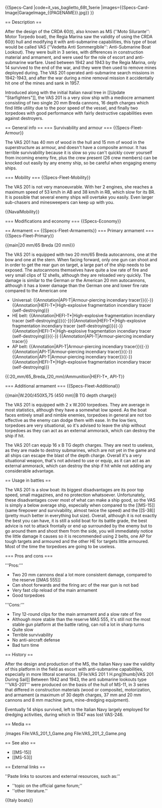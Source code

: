 {{Specs-Card
|code=it_vas_baglietto_68t_1serie
|images={{Specs-Card-Image|GarageImage_{{PAGENAME}}.jpg}}
}}

== Description ==
<!-- ''In the first part of the description, cover the history of the ship's creation and military application. In the second part, tell the reader about using this ship in the game. Add a screenshot: if a beginner player has a hard time remembering vehicles by name, a picture will help them identify the ship in question.'' -->
After the design of the CRDA 60(t), also known as MS (''Moto Silurante'': Motor Torpedo boat), the Regia Marina saw the validity of using the CRDA 60(t) hull and modifying it with anti-submarine capabilities, this type of boat would be called VAS (''Vedetta Anti Sommergibile'': Anti-Submarine Boat Lookout). They were built in 3 series, with differences in construction material and armament, and were used for the role of escort and anti-submarine warfare. Used between 1942 and 1943 by the Regia Marina, only 14 survived to the end of the war, and they were then used to remove mines deployed during. The VAS 201 operated anti-submarine search missions in 1942-1943, and after the war during a mine removal mission it accidentally hit one of the mines and sank in 1957.

Introduced along with the initial Italian naval tree in [[Update "Starfighters"]], the VAS 201 is a very slow ship with a mediocre armament consisting of two single 20 mm Breda cannons, 16 depth charges which find little utility due to the poor speed of the vessel, and finally two torpedoes with good performance with fairly destructive capabilities even against destroyers.

== General info ==
=== Survivability and armour ===
{{Specs-Fleet-Armour}}
<!-- ''Talk about the vehicle's armour. Note the most well-defended and most vulnerable zones, e.g. the ammo magazine. Evaluate the composition of components and assemblies responsible for movement and manoeuvrability. Evaluate the survivability of the primary and secondary armaments separately. Don't forget to mention the size of the crew, which plays an important role in fleet mechanics. Save tips on preserving survivability for the "Usage in battles" section. If necessary, use a graphical template to show the most well-protected or most vulnerable points in the armour.'' -->
The VAS 201 has 40 mm of wood in the hull and 15 mm of wood in the superstructure as armour, and doesn't have a composite armour. It has terrible survivability because it is slow so you can't quickly cover yourself from incoming enemy fire, plus the crew present (26 crew members) can be knocked out easily by any enemy ship, so be careful when engaging enemy ships.

=== Mobility ===
{{Specs-Fleet-Mobility}}
<!-- ''Write about the ship's mobility. Evaluate its power and manoeuvrability, rudder rerouting speed, stopping speed at full tilt, with its maximum forward and reverse speed.'' -->
The VAS 201 is not very manoeuvrable. With her 2 engines, she reaches a maximum speed of 53 km/h in AB and 38 km/h in RB, which slow for its BR. It is possible that several enemy ships will overtake you easily. Even larger sub-chasers and minesweepers can keep up with you.

{{NavalMobility}}

=== Modifications and economy ===
{{Specs-Economy}}

== Armament ==
{{Specs-Fleet-Armaments}}
=== Primary armament ===
{{Specs-Fleet-Primary}}
<!-- ''Provide information about the characteristics of the primary armament. Evaluate their efficacy in battle based on their reload speed, ballistics and the capacity of their shells. Add a link to the main article about the weapon: <code><nowiki>{{main|Weapon name (calibre)}}</nowiki></code>. Broadly describe the ammunition available for the primary armament, and provide recommendations on how to use it and which ammunition to choose.'' -->
{{main|20 mm/65 Breda (20 mm)}}

The VAS 201 is equipped with two 20 mm/65 Breda autocannons, one at the bow and one at the stern. When facing forward, only one gun can shoot and in order to get the rear gun on target, a large part of the ship needs to be exposed. The autocannons themselves have quite a low rate of fire and very small clips of 12 shells, although they are reloaded very quickly. The damage is similar to the German or the American 20 mm autocannons, although it has a lower damage than the German one and lower fire rate compared to the American one

* Universal: {{Annotation|API-T|Armour-piercing incendiary tracer}}{{-}}{{Annotation|HEFI-T*|High-explosive fragmentation incendiary tracer (self-destroying)}}
* HE belt: {{Annotation|HEFI-T*|High-explosive fragmentation incendiary tracer (self-destroying)}}{{-}}{{Annotation|HEFI-T*|High-explosive fragmentation incendiary tracer (self-destroying)}}{{-}}{{Annotation|HEFI-T*|High-explosive fragmentation incendiary tracer (self-destroying)}}{{-}}  {{Annotation|API-T|Armour-piercing incendiary tracer}}
* AP belt: {{Annotation|API-T|Armour-piercing incendiary tracer}}{{-}}{{Annotation|API-T|Armour-piercing incendiary tracer}}{{-}}{{Annotation|API-T|Armour-piercing incendiary tracer}}{{-}}{{Annotation|HEFI-T*|High-explosive fragmentation incendiary tracer (self-destroying)}}

{{:20_mm/65_Breda_(20_mm)/Ammunition|HEFI-T*, API-T}}

=== Additional armament ===
{{Specs-Fleet-Additional}}
<!-- ''Describe the available additional armaments of the ship: depth charges, mines, torpedoes. Talk about their positions, available ammunition and launch features such as dead zones of torpedoes. If there is no additional armament, remove this section.'' -->
{{main|W.200/450X5,75 (450 mm)|B TG depth charge}}

The VAS 201 is equipped with 2 x W.200 torpedoes. They are average in most statistics, although they have a somewhat low speed. As the boat faces entirely small and nimble enemies, torpedoes in general are not too effective as the enemy can dodge them with ease. In the low tiers, torpedoes are very situational, so it's advised to leave the ship without torpedoes as they can act as an external ammorack, which can destroy the ship if hit.

The VAS 201 can equip 16 x B TG depth charges. They are next to useless, as they are made to destroy submarines, which are not yet in the game and all ships can escape the blast of the depth charge. Overall it's a very situational weapon, that's not advised to use or equip, as it can act as an external ammorack, which can destroy the ship if hit while not adding any considerable advantage.

== Usage in battles ==
<!-- ''Describe the technique of using this ship, the characteristics of her use in a team and tips on strategy. Abstain from writing an entire guide – don't try to provide a single point of view, but give the reader food for thought. Talk about the most dangerous opponents for this vehicle and provide recommendations on fighting them. If necessary, note the specifics of playing with this vehicle in various modes (AB, RB, SB).'' -->
The VAS 201 is a slow boat: its biggest disadvantages are its poor top speed, small magazines, and no protection whatsoever. Unfortunately, these disadvantages cover most of what can make a ship good, so the VAS is simply a below average ship, especially when compared to the [[MS-15]] (same firepower and survivability, almost twice the speed) and the [[S-38]] (pretty much better in everything but size). Overall, although it is not exactly the best you can have, it is still a solid boat for its battle grade, the best advice is not to attack frontally or end up surrounded by the enemy but to go around them and shoot them from the side, you will immediately notice the little damage it causes so it is recommended using 2 belts, one AP for tough targets and armoured and the other HE for targets little armoured. Most of the time the torpedoes are going to be useless.

=== Pros and cons ===
<!-- ''Summarise and briefly evaluate the vehicle in terms of its characteristics and combat effectiveness. Mark its pros and cons in the bulleted list. Try not to use more than 6 points for each of the characteristics. Avoid using categorical definitions such as "bad", "good" and the like - use substitutions with softer forms such as "inadequate" and "effective".'' -->

'''Pros:'''

* Two 20 mm cannons deal a lot more consistent damage, compared to the reserve [[MAS 555]]
* Can shoot forwards and the firing arc of the rear gun is not bad
* Very fast clip reload of the main armament
* Good torpedoes

'''Cons:'''

* Tiny 12-round clips for the main armament and a slow rate of fire
* Although more stable than the reserve MAS 555, it's still not the most stable gun platform at the battle rating, can roll a lot in sharp turns
* Quite slow
* Terrible survivability
* No anti-aircraft defense
* Bad turn time

== History ==
<!-- ''Describe the history of the creation and combat usage of the ship in more detail than in the introduction. If the historical reference turns out to be too long, take it to a separate article, taking a link to the article about the ship and adding a block "/History" (example: <nowiki>https://wiki.warthunder.com/(Ship-name)/History</nowiki>) and add a link to it here using the <code>main</code> template. Be sure to reference text and sources by using <code><nowiki><ref></ref></nowiki></code>, as well as adding them at the end of the article with <code><nowiki><references /></nowiki></code>. This section may also include the ship's dev blog entry (if applicable) and the in-game encyclopedia description (under <code><nowiki>=== In-game description ===</nowiki></code>, also if applicable).'' -->
After the design and production of the MS, the Italian Navy saw the validity of this platform in the field as escort with anti-submarine capabilities, especially in more littoral scenarios.
[[File:VAS 201 1 H.png|thumb|VAS 201 During Sail]]
Between 1942 and 1943, the anti submarine lookouts type '''VAS-201''' were produced on the basis of the hull of MS-11, in 3 series that differed in construction materials (wood or composite), motorization, and armament (a maximum of 30 depth charges, 37 mm  and 20 mm cannons and 8 mm machine guns, mine-dredging equipment).

Eventually 14 ships survived, left to the Italian Navy largely employed for dredging activities, during which in 1947 was lost VAS-246.

== Media ==
<!-- ''Excellent additions to the article would be video guides, screenshots from the game, and photos.'' -->

;Images
<gallery mode="packed-hover" heights="200">
File:VAS_201_1_Game.png
File:VAS_201_2_Game.png
</gallery>

== See also ==
<!-- ''Links to articles on the War Thunder Wiki that you think will be useful for the reader, for example:''
* ''reference to the series of the ship;''
* ''links to approximate analogues of other nations and research trees.'' -->

* [[MS-15]]
* [[MS-53]]

== External links ==
<!-- ''Paste links to sources and external resources, such as:''
* ''topic on the official game forum;''
* ''other literature.'' -->
''Paste links to sources and external resources, such as:''

* ''topic on the official game forum;''
* ''other literature.''

{{Italy boats}}